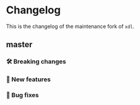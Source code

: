 # Changelog

This is the changelog of the maintenance fork of `xdl`.

## master

### 🛠 Breaking changes

### 🎉 New features

### 🐛 Bug fixes
